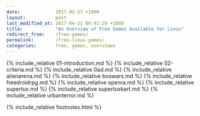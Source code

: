 ```yaml
---
date:             2017-03-27 +1000
layout:           post
last_modified_at: 2017-04-21 00:42:26 +1000
title:            "An Overview of Free Games Available for Linux"
redirect_from:    /free-games/
permalink:        /free-linux-games/
categories:       free, games, overviews
---
```


{% include_relative 01-introduction.md %}
{% include_relative 02-criteria.md %}
{% include_relative 0ad.md %}
{% include_relative alienarena.md %}
{% include_relative boswars.md %}
{% include_relative freedroidrpg.md %}
{% include_relative openra.md %}
{% include_relative supertux.md %}
{% include_relative supertuxkart.md %}
{% include_relative urbanterror.md %}

{% include_relative footnotes.html %}
